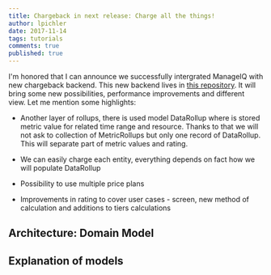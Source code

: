 ```yaml
---
title: Chargeback in next release: Charge all the things!
author: lpichler
date: 2017-11-14
tags: tutorials
comments: true
published: true
---
```


I'm honored that I can announce we successfully intergrated ManageIQ with new chargeback backend. This new backend
lives in [this repository](https://github.com/ManageIQ/manageiq-consumption). It will bring some new possibilities,
performance improvements and different view. Let me mention some highlights:
 
- Another layer of rollups, there is used model DataRollup where is stored metric value for related time range and resource. 
Thanks to that we will not ask to collection of MetricRollups but only one record of DataRollup. This will separate part of metric values and
rating.

- We can easily charge each entity, everything depends on fact how we will populate DataRollup

- Possibility to use multiple price plans

- Improvements in rating to cover user cases - screen, new method of calculation and additions to tiers calculations

## Architecture: Domain Model


## Explanation of models


